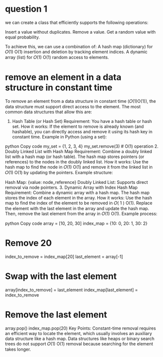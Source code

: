 # question 1

we can create a class that efficiently supports the following operations:

Insert a value without duplicates.
Remove a value.
Get a random value with equal probability.

To achieve this, we can use a combination of:
A hash map (dictionary) for 𝑂(1)
O(1) insertion and deletion by tracking element indices.
A dynamic array (list) for 𝑂(1)
O(1) random access to elements.


# remove an element in a data structure in constant time
To remove an element from a data structure in constant time (𝑂(1)O(1)), the data structure must support direct access to the element. The most common data structures that allow this are:

1. Hash Table (or Hash Set)
Requirement: You have a hash table or hash set.
How it works:
 If the element to remove is already known (and hashable), you can directly access and remove it using its hash key in constant time.
Example in Python (using a set):

python
Copy code
my_set = {1, 2, 3, 4}
my_set.remove(3)  # O(1) operation
2. Doubly Linked List with Hash Map
Requirement: Combine a doubly linked list with a hash map (or hash table). The hash map stores pointers (or references) to the nodes in the doubly linked list.
How it works: Use the hash map to find the node in 
𝑂(1)
O(1) and remove it from the linked list in 
𝑂(1)
O(1) by updating the pointers.
Example structure:

Hash Map: {value: node_reference}
Doubly Linked List: Supports direct removal via node pointers.
3. Dynamic Array with Index Hash Map
Requirement: Combine a dynamic array with a hash map. The hash map stores the index of each element in the array.
How it works: Use the hash map to find the index of the element to be removed in 
𝑂(
1
)
O(1). Replace the element with the last element in the array and update the hash map. Then, remove the last element from the array in 
𝑂(1)
O(1).
Example process:

python
Copy code
array = [10, 20, 30]
index_map = {10: 0, 20: 1, 30: 2}

# Remove 20
index_to_remove = index_map[20]
last_element = array[-1]

# Swap with the last element
array[index_to_remove] = last_element
index_map[last_element] = index_to_remove

# Remove the last element
array.pop()
index_map.pop(20)
Key Points:
Constant-time removal requires an efficient way to locate the element, which usually involves an auxiliary data structure like a hash map.
Data structures like heaps or binary search trees do not support 
𝑂(1)
O(1) removal because searching for the element takes longer.
